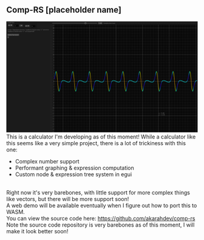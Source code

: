 <h2>Comp-RS [placeholder name]</h2>
<img src="../img/calc1.png">
<br>
This is a calculator I'm developing as of this moment!
While a calculator like this seems like a very simple project, there is a lot of trickiness with this one:
<ul>
<li>Complex number support</li>
<li>Performant graphing & expression computation</li>
<li>Custom node & expression tree system in egui</li>
</ul>
<br>
Right now it's very barebones, with little support for more complex things like vectors,
but there will be more support soon!
<br>
A web demo will be available eventually when I figure out how to port this to WASM.
<br>
You can view the source code here: <a href="https://github.com/akarahdev/comp-rs">https://github.com/akarahdev/comp-rs</a>
<br>
Note the source code repository is very barebones as of this moment, I will make it look better soon!
